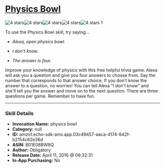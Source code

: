 # [Physics Bowl](http://alexa.amazon.com/#skills/amzn1.echo-sdk-ams.app.03c49457-aaca-4174-842f-b2154c62e36d)
![4 stars](../../images/ic_star_black_18dp_1x.png)![4 stars](../../images/ic_star_black_18dp_1x.png)![4 stars](../../images/ic_star_black_18dp_1x.png)![4 stars](../../images/ic_star_black_18dp_1x.png)![4 stars](../../images/ic_star_border_black_18dp_1x.png) 1

To use the Physics Bowl skill, try saying...

* *Alexa, open physics bowl.*

* *I don't know.*

* *The answer is four.*

Improve your knowledge of physics with this free helpful trivia game. Alexa will ask you a question and give you four answers to choose from. Say the number that corresponds to that answer choice. If you don't know the answer to a question, no worries! You can tell Alexa "I don't know" and she'll tell you the answer and move on to the next question. There are three questions per game. Remember to have fun.

***

### Skill Details

* **Invocation Name:** physics bowl
* **Category:** null
* **ID:** amzn1.echo-sdk-ams.app.03c49457-aaca-4174-842f-b2154c62e36d
* **ASIN:** B01E08BW8Q
* **Author:** Obligatory
* **Release Date:** April 11, 2016 @ 06:32:31
* **In-App Purchasing:** No
